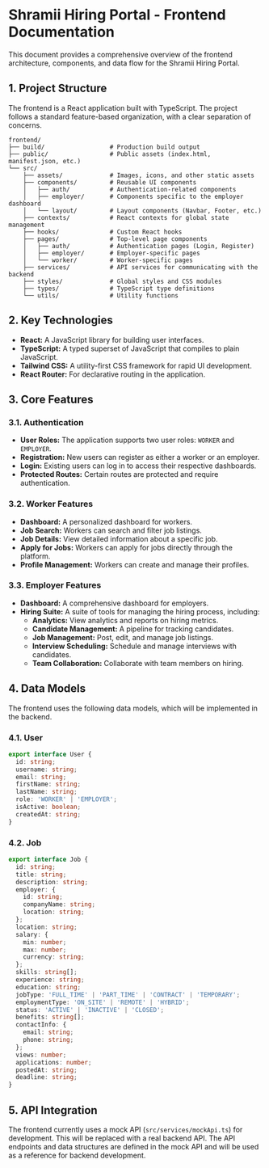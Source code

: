 # Shramii Hiring Portal - Frontend Documentation

This document provides a comprehensive overview of the frontend architecture, components, and data flow for the Shramii Hiring Portal.

## 1. Project Structure

The frontend is a React application built with TypeScript. The project follows a standard feature-based organization, with a clear separation of concerns.

```
frontend/
├── build/                  # Production build output
├── public/                 # Public assets (index.html, manifest.json, etc.)
└── src/
    ├── assets/             # Images, icons, and other static assets
    ├── components/         # Reusable UI components
    │   ├── auth/           # Authentication-related components
    │   ├── employer/       # Components specific to the employer dashboard
    │   └── layout/         # Layout components (Navbar, Footer, etc.)
    ├── contexts/           # React contexts for global state management
    ├── hooks/              # Custom React hooks
    ├── pages/              # Top-level page components
    │   ├── auth/           # Authentication pages (Login, Register)
    │   ├── employer/       # Employer-specific pages
    │   └── worker/         # Worker-specific pages
    ├── services/           # API services for communicating with the backend
    ├── styles/             # Global styles and CSS modules
    ├── types/              # TypeScript type definitions
    └── utils/              # Utility functions
```

## 2. Key Technologies

*   **React:** A JavaScript library for building user interfaces.
*   **TypeScript:** A typed superset of JavaScript that compiles to plain JavaScript.
*   **Tailwind CSS:** A utility-first CSS framework for rapid UI development.
*   **React Router:** For declarative routing in the application.

## 3. Core Features

### 3.1. Authentication

*   **User Roles:** The application supports two user roles: `WORKER` and `EMPLOYER`.
*   **Registration:** New users can register as either a worker or an employer.
*   **Login:** Existing users can log in to access their respective dashboards.
*   **Protected Routes:** Certain routes are protected and require authentication.

### 3.2. Worker Features

*   **Dashboard:** A personalized dashboard for workers.
*   **Job Search:** Workers can search and filter job listings.
*   **Job Details:** View detailed information about a specific job.
*   **Apply for Jobs:** Workers can apply for jobs directly through the platform.
*   **Profile Management:** Workers can create and manage their profiles.

### 3.3. Employer Features

*   **Dashboard:** A comprehensive dashboard for employers.
*   **Hiring Suite:** A suite of tools for managing the hiring process, including:
    *   **Analytics:** View analytics and reports on hiring metrics.
    *   **Candidate Management:** A pipeline for tracking candidates.
    *   **Job Management:** Post, edit, and manage job listings.
    *   **Interview Scheduling:** Schedule and manage interviews with candidates.
    *   **Team Collaboration:** Collaborate with team members on hiring.

## 4. Data Models

The frontend uses the following data models, which will be implemented in the backend.

### 4.1. User

```typescript
export interface User {
  id: string;
  username: string;
  email: string;
  firstName: string;
  lastName: string;
  role: 'WORKER' | 'EMPLOYER';
  isActive: boolean;
  createdAt: string;
}
```

### 4.2. Job

```typescript
export interface Job {
  id: string;
  title: string;
  description: string;
  employer: {
    id: string;
    companyName: string;
    location: string;
  };
  location: string;
  salary: {
    min: number;
    max: number;
    currency: string;
  };
  skills: string[];
  experience: string;
  education: string;
  jobType: 'FULL_TIME' | 'PART_TIME' | 'CONTRACT' | 'TEMPORARY';
  employmentType: 'ON_SITE' | 'REMOTE' | 'HYBRID';
  status: 'ACTIVE' | 'INACTIVE' | 'CLOSED';
  benefits: string[];
  contactInfo: {
    email: string;
    phone: string;
  };
  views: number;
  applications: number;
  postedAt: string;
  deadline: string;
}
```

## 5. API Integration

The frontend currently uses a mock API (`src/services/mockApi.ts`) for development. This will be replaced with a real backend API. The API endpoints and data structures are defined in the mock API and will be used as a reference for backend development.
